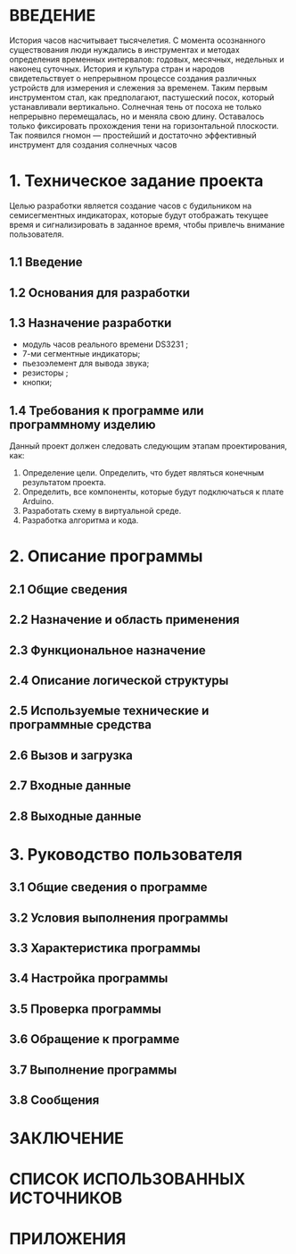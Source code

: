# ВВЕДЕНИЕ
История часов насчитывает тысячелетия. С момента осознанного существования люди нуждались в инструментах и методах определения временных интервалов: годовых, месячных, недельных и наконец суточных. История и культура стран и народов свидетельствует о непрерывном процессе создания различных устройств для измерения и слежения за временем. Таким первым инструментом стал, как предполагают, пастушеский посох, который устанавливали вертикально. Солнечная тень от посоха не только непрерывно перемещалась, но и меняла свою длину. Оставалось только фиксировать прохождения тени на горизонтальной плоскости. Так появился гномон — простейший и достаточно эффективный инструмент для создания солнечных часов

# 1.	Техническое задание проекта
Целью разработки является создание часов с будильником на семисегментных индикаторах, которые будут отображать текущее время и сигнализировать в заданное время, чтобы привлечь внимание пользователя.

## 1.1	 Введение
## 1.2	 Основания для разработки
## 1.3	 Назначение разработки
-	модуль часов реального времени DS3231 ;
-	7-ми сегментные индикаторы;
-	пьезоэлемент для вывода звука;
-	резисторы ;
-	кнопки;

## 1.4	 Требования к программе или программному изделию
Данный проект должен следовать следующим этапам проектирования, как:
1)	Определение цели. Определить, что будет являться конечным результатом проекта.
2)	Определить, все компоненты, которые будут подключаться к плате Arduino.
3)	Разработать схему в виртуальной среде.
4)	Разработка алгоритма и кода.

# 2.	Описание программы
## 2.1	 Общие сведения
## 2.2	 Назначение и область применения
## 2.3	 Функциональное назначение
## 2.4	 Описание логической структуры
## 2.5	 Используемые технические и программные средства
## 2.6	 Вызов и загрузка
## 2.7	 Входные данные
## 2.8	 Выходные данные
# 3.	Руководство пользователя
## 3.1	 Общие сведения о программе
## 3.2	 Условия выполнения программы
## 3.3	 Характеристика программы
## 3.4	 Настройка программы
## 3.5	 Проверка программы
## 3.6	 Обращение к программе
## 3.7	 Выполнение программы
## 3.8	 Сообщения
# ЗАКЛЮЧЕНИЕ
# СПИСОК ИСПОЛЬЗОВАННЫХ ИСТОЧНИКОВ
# ПРИЛОЖЕНИЯ

